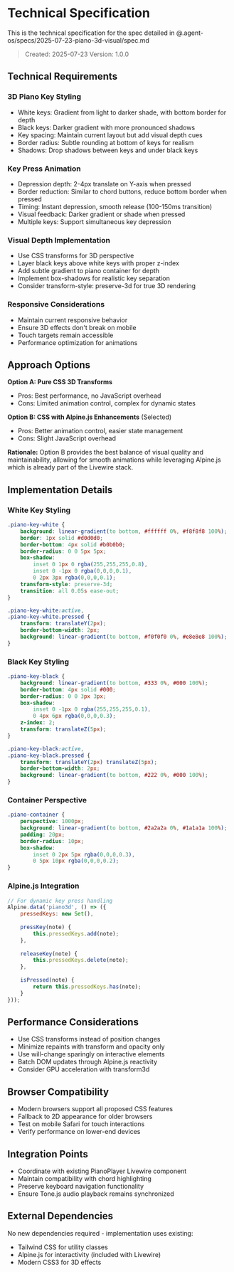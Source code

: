 # Technical Specification

This is the technical specification for the spec detailed in @.agent-os/specs/2025-07-23-piano-3d-visual/spec.md

> Created: 2025-07-23
> Version: 1.0.0

## Technical Requirements

### 3D Piano Key Styling

- White keys: Gradient from light to darker shade, with bottom border for depth
- Black keys: Darker gradient with more pronounced shadows
- Key spacing: Maintain current layout but add visual depth cues
- Border radius: Subtle rounding at bottom of keys for realism
- Shadows: Drop shadows between keys and under black keys

### Key Press Animation

- Depression depth: 2-4px translate on Y-axis when pressed
- Border reduction: Similar to chord buttons, reduce bottom border when pressed
- Timing: Instant depression, smooth release (100-150ms transition)
- Visual feedback: Darker gradient or shade when pressed
- Multiple keys: Support simultaneous key depression

### Visual Depth Implementation

- Use CSS transforms for 3D perspective
- Layer black keys above white keys with proper z-index
- Add subtle gradient to piano container for depth
- Implement box-shadows for realistic key separation
- Consider transform-style: preserve-3d for true 3D rendering

### Responsive Considerations

- Maintain current responsive behavior
- Ensure 3D effects don't break on mobile
- Touch targets remain accessible
- Performance optimization for animations

## Approach Options

**Option A: Pure CSS 3D Transforms**
- Pros: Best performance, no JavaScript overhead
- Cons: Limited animation control, complex for dynamic states

**Option B: CSS with Alpine.js Enhancements** (Selected)
- Pros: Better animation control, easier state management
- Cons: Slight JavaScript overhead

**Rationale:** Option B provides the best balance of visual quality and maintainability, allowing for smooth animations while leveraging Alpine.js which is already part of the Livewire stack.

## Implementation Details

### White Key Styling

```css
.piano-key-white {
    background: linear-gradient(to bottom, #ffffff 0%, #f8f8f8 100%);
    border: 1px solid #d0d0d0;
    border-bottom: 4px solid #b0b0b0;
    border-radius: 0 0 5px 5px;
    box-shadow: 
        inset 0 1px 0 rgba(255,255,255,0.8),
        inset 0 -1px 0 rgba(0,0,0,0.1),
        0 2px 3px rgba(0,0,0,0.1);
    transform-style: preserve-3d;
    transition: all 0.05s ease-out;
}

.piano-key-white:active,
.piano-key-white.pressed {
    transform: translateY(2px);
    border-bottom-width: 2px;
    background: linear-gradient(to bottom, #f0f0f0 0%, #e8e8e8 100%);
}
```

### Black Key Styling

```css
.piano-key-black {
    background: linear-gradient(to bottom, #333 0%, #000 100%);
    border-bottom: 4px solid #000;
    border-radius: 0 0 3px 3px;
    box-shadow: 
        inset 0 -1px 0 rgba(255,255,255,0.1),
        0 4px 6px rgba(0,0,0,0.3);
    z-index: 2;
    transform: translateZ(5px);
}

.piano-key-black:active,
.piano-key-black.pressed {
    transform: translateY(2px) translateZ(5px);
    border-bottom-width: 2px;
    background: linear-gradient(to bottom, #222 0%, #000 100%);
}
```

### Container Perspective

```css
.piano-container {
    perspective: 1000px;
    background: linear-gradient(to bottom, #2a2a2a 0%, #1a1a1a 100%);
    padding: 20px;
    border-radius: 10px;
    box-shadow: 
        inset 0 2px 5px rgba(0,0,0,0.3),
        0 5px 10px rgba(0,0,0,0.2);
}
```

### Alpine.js Integration

```javascript
// For dynamic key press handling
Alpine.data('piano3d', () => ({
    pressedKeys: new Set(),
    
    pressKey(note) {
        this.pressedKeys.add(note);
    },
    
    releaseKey(note) {
        this.pressedKeys.delete(note);
    },
    
    isPressed(note) {
        return this.pressedKeys.has(note);
    }
}));
```

## Performance Considerations

- Use CSS transforms instead of position changes
- Minimize repaints with transform and opacity only
- Use will-change sparingly on interactive elements
- Batch DOM updates through Alpine.js reactivity
- Consider GPU acceleration with transform3d

## Browser Compatibility

- Modern browsers support all proposed CSS features
- Fallback to 2D appearance for older browsers
- Test on mobile Safari for touch interactions
- Verify performance on lower-end devices

## Integration Points

- Coordinate with existing PianoPlayer Livewire component
- Maintain compatibility with chord highlighting
- Preserve keyboard navigation functionality
- Ensure Tone.js audio playback remains synchronized

## External Dependencies

No new dependencies required - implementation uses existing:
- Tailwind CSS for utility classes
- Alpine.js for interactivity (included with Livewire)
- Modern CSS3 for 3D effects